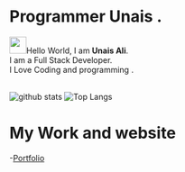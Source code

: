 
# Programmer Unais .
<img src="https://raw.githubusercontent.com/ProgrammerGaurav/programmergaurav/master/images/hello.gif" width="30">Hello World, I am <strong>Unais Ali</strong>.<br />
I am a Full Stack Developer.<br/>
I Love Coding and programming .
<br/>
<br/>

![github stats](https://github-readme-stats.vercel.app/api?username=unaisshazan&show_icons=true&title_color=fff&theme=radical&hide=prs)
![Top Langs](https://github-readme-stats.vercel.app/api/top-langs/?username=unaisshazan&layout=compact&theme=radical)

# My Work and  website
-[Portfolio](http://www.unaisali.com)
<br />
